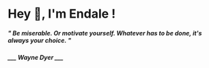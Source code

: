 <h1 title="head"> Hey 👋, I'm Endale !</h1>

**<h5><i>" Be miserable. Or motivate yourself. Whatever has to be done, it's always your choice. "</i></h5>**

*<b>___ Wayne Dyer ___</b>*
